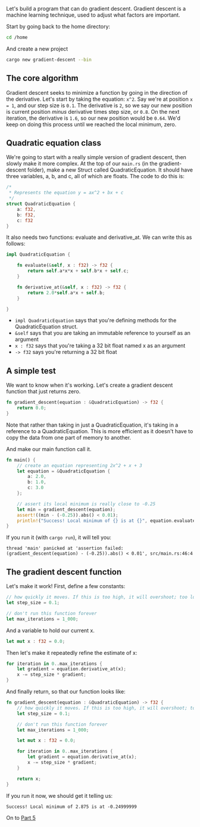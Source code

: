 Let's build a program that can do gradient descent.
Gradient descent is a machine learning technique, used to adjust what factors are important.

Start by going back to the home directory:
```bash
cd /home
```

And create a new project
```bash
cargo new gradient-descent --bin
```

## The core algorithm
Gradient descent seeks to minimize a function by going in the direction of the derivative.
Let's start by taking the equation: `x^2`.
Say we're at position `x = 1`, and our step size is `0.1`.
The derivative is `2`, so we say our new position is current position _minus_ derivative times step size, or `0.8`.
On the next iteration, the derivative is `1.6`, so our new position would be `0.64`. 
We'd keep on doing this process until we reached the local minimum, zero.

## Quadratic equation class
We're going to start with a really simple version of gradient descent, then slowly make it more complex.
At the top of our `main.rs` (in the gradient-descent folder), make a new Struct called QuadraticEquation.
It should have three variables, a, b, and c, all of which are floats.
The code to do this is:
```rust
/*
 * Represents the equation y = ax^2 + bx + c
 */
struct QuadraticEquation {
    a: f32,
    b: f32,
    c: f32 
}
```

It also needs two functions: evaluate and derivative_at.
We can write this as follows:
```rust
impl QuadraticEquation {

    fn evaluate(&self, x : f32) -> f32 {
        return self.a*x*x + self.b*x + self.c;
    }

    fn derivative_at(&self, x : f32) -> f32 {
        return 2.0*self.a*x + self.b;
    }

}
```

- `impl QuadraticEquation` says that you're defining methods for the QuadraticEquation struct.
- `&self` says that you are taking an immutable reference to yourself as an argument
- `x : f32` says that you're taking a 32 bit float named x as an argument
- `-> f32` says you're returning a 32 bit float

## A simple test
We want to know when it's working.
Let's create a gradient descent function that just returns zero.
```rust
fn gradient_descent(equation : &QuadraticEquation) -> f32 {
    return 0.0;
}
```
Note that rather than taking in just a QuadraticEquation, it's taking in a reference to a QuadraticEquation.
This is more efficient as it doesn't have to copy the data from one part of memory to another.

And make our main function call it.
```rust
fn main() {
    // create an equation representing 2x^2 + x + 3
    let equation = &QuadraticEquation {
        a: 2.0,
        b: 1.0,
        c: 3.0
    };

    // assert its local minimum is really close to -0.25
    let min = gradient_descent(equation);
    assert!((min - (-0.25)).abs() < 0.01);
    println!("Success! Local minimum of {} is at {}", equation.evaluate(min), min)
}
```

If you run it (with `cargo run`), it will tell you:
```text
thread 'main' panicked at 'assertion failed: (gradient_descent(equation) - (-0.25)).abs() < 0.01', src/main.rs:46:4
```

## The gradient descent function
Let's make it work!
First, define a few constants:
```rust
// how quickly it moves. If this is too high, it will overshoot; too low, and it will be slow
let step_size = 0.1;

// don't run this function forever
let max_iterations = 1_000;
```

And a variable to hold our current x.
```rust
let mut x : f32 = 0.0;
```

Then let's make it repeatedly refine the estimate of x:
```rust
for iteration in 0..max_iterations {
    let gradient = equation.derivative_at(x);
    x -= step_size * gradient;
}
```

And finally return, so that our function looks like:
```rust
fn gradient_descent(equation : &QuadraticEquation) -> f32 {
    // how quickly it moves. If this is too high, it will overshoot; too low, and it will be slow
    let step_size = 0.1;

    // don't run this function forever
    let max_iterations = 1_000;

    let mut x : f32 = 0.0;

    for iteration in 0..max_iterations {
        let gradient = equation.derivative_at(x);
        x -= step_size * gradient;
    }

    return x;
}
```

If you run it now, we should get it telling us:
```text
Success! Local minimum of 2.875 is at -0.24999999
```

On to [Part 5](rust-05.md)
